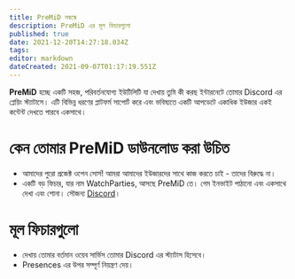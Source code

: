 ```yaml
---
title: PreMiD সম্বন্ধে
description: PreMiD এর মূল ফিচারগুলো
published: true
date: 2021-12-20T14:27:18.034Z
tags:
editor: markdown
dateCreated: 2021-09-07T01:17:19.551Z
---
```


**PreMiD** হচ্ছে একটি সহজ, পরিবর্তনযোগ্য ইউটিলিটি যা দেখায় তুমি কী করছ ইন্টারনেটে তোমার Discord এর প্লেয়িং স্ট্যাটাসে। এটি বিভিন্ন ধরণের প্লাটফর্ম সাপোর্ট করে এবং ভবিষ্যতে একটি আপডেটে একাধিক ইউজার একই কন্টেন্ট দেখতে পারবে একসাথে।

# কেন তোমার PreMiD ডাউনলোড করা উচিত
- আমাদের পুরো প্রজেক্ট ওপেন সোর্স! আমরা আমাদের ইউজারদের সাথে কাজ করতে চাই - তাদের বিরুদ্ধে না।
- একটি বড় ফিচার, যার নাম WatchParties, আসছে PreMiD তে। গেম ইনভাইট পাঠানো এবং একসাথে দেখা এবং শোনা। সৌজন্য [Discord](https://discordapp.com/)।

# মূল ফিচারগুলো
- দেখায় তোমার বর্তমান ওয়েব সার্ভিস তোমার Discord এর স্ট্যাটাস হিসেবে।
- Presences এর উপর সম্পূর্ণ নিয়ন্ত্রণ দেয়।
